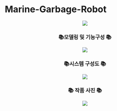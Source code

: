 # Marine-Garbage-Robot
<div align=center>
	<img src="https://capsule-render.vercel.app/api?type=wave&color=auto&height=300&section=header&text=Marine%20Garbage%20Robot&fontSize=75" />
</div>
<div align=center>
	<h3>📚모델링 및 기능구성 📚</h3>
</div>
<p align="center">
  <img src="https://github.com/hyejidaimma/Marine-Garbage-Robot/assets/108911726/af2bac74-7861-4953-86d3-fb637009b8d7">
</p>
<div align=center>
	<h3>📚시스템 구성도 📚</h3>
</div>
<p align="center">
  <img src="https://github.com/hyejidaimma/Marine-Garbage-Robot/assets/108911726/c230314f-6ea4-4768-9362-e6d62f50d642">
</p>
<div align=center>
	<h3>📚 작품 사진 📚</h3>
</div>
<p align="center">
  <img src="https://github.com/hyejidaimma/Marine-Garbage-Robot/assets/108911726/60c3d23f-710c-4cc9-9917-074bd19598db">
</p>
	
